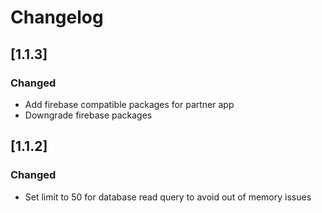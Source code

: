 # Changelog

## [1.1.3]
### Changed
- Add firebase compatible packages for partner app
- Downgrade firebase packages

## [1.1.2]
### Changed
- Set limit to 50 for database read query to avoid out of memory issues
